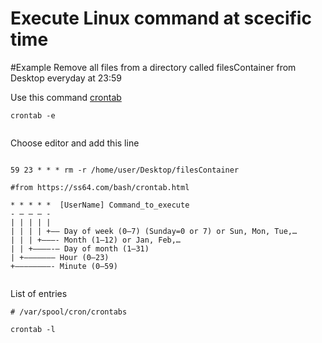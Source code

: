 # Execute Linux command at scecific time

#Example 
Remove all files from a directory called filesContainer from Desktop everyday at 23:59

Use this command 
[crontab](https://ss64.com/bash/crontab.html)

```
crontab -e
  
```
Choose editor and add this line

```

59 23 * * * rm -r /home/user/Desktop/filesContainer

#from https://ss64.com/bash/crontab.html

* * * * *  [UserName] Command_to_execute
- – – – -
| | | | |
| | | | +—– Day of week (0–7) (Sunday=0 or 7) or Sun, Mon, Tue,…
| | | +———- Month (1–12) or Jan, Feb,…
| | +————-— Day of month (1–31)
| +——————– Hour (0–23)
+————————- Minute (0–59)
  
```

List of entries 

```
# /var/spool/cron/crontabs 

crontab -l
```


